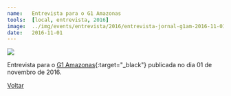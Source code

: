 ```yaml
---
name:  	Entrevista para o G1 Amazonas
tools: 	[local, entrevista, 2016]
image: 	../img/events/entrevista/2016/entrevista-jornal-g1am-2016-11-01.png
date: 	2016-11-01
---
```


![](../img/events/entrevista/2016/entrevista-jornal-g1am-2016-11-01.png)

Entrevista para o [G1 Amazonas][g1amazonas]{:target="_black"} publicada no dia 01 de novembro de 2016.

[g1amazonas]: https://g1.globo.com/am/amazonas/especial-publicitario/centro-universitario-do-norte-uninorte/uninorte-referencia-em-ensino-superior/noticia/2016/11/alunos-desenvolvem-app-para-gerenciar-consumo-de-energia.html


<p class="text-center">
	<a class="btn btn-outline-primary mt-1" href="{{ site.baseurl }}/events/">Voltar</a>
</p>